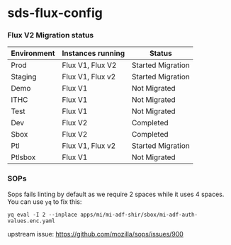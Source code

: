# sds-flux-config

### Flux V2 Migration status

| Environment  | Instances running | Status |
| ------------- | ------------- | ------------- |
| Prod | Flux V1, Flux V2  | Started Migration
| Staging |  Flux V1, Flux v2  | Started Migration
| Demo|  Flux V1  | Not Migrated
| ITHC | Flux V1 | Not Migrated
| Test | Flux V1| Not Migrated
| Dev | Flux V2  | Completed
| Sbox | Flux V2  | Completed
| Ptl | Flux V1, Flux v2 | Started Migration
| Ptlsbox | Flux V1  | Not Migrated


### SOPs

Sops fails linting by default as we require 2 spaces while it uses 4 spaces.
You can use `yq` to fix this:

```
yq eval -I 2 --inplace apps/mi/mi-adf-shir/sbox/mi-adf-auth-values.enc.yaml
```

upstream issue: https://github.com/mozilla/sops/issues/900
